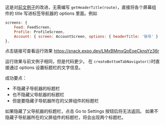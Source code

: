 这是对[前文例子](./6、设置父导航器选项.md)的改进，无需编写 `getHeaderTitle(route)`，直接将各个屏幕组件的 title 写进标签导航器的 options 里面。例如

```jsx
screens: {
	Feed: FeedScreen,
	Profile: ProfileScreen,
	Account: { screen: AccountScreen, options: { headerTitle: '账号' } },
},
```

点击链接可查看运行效果 https://snack.expo.dev/LMxBMmxQoEoeCknsYz36r

运行效果与前文例子相同，但是代码更少。 在 `createBottomTabNavigator()`时直接通过 options 设置标题栏的文字信息。

成功要点：

- 不隐藏子导航器的标题栏
- 也不隐藏父导航器的标题栏
- 但是要隐藏子导航器所在的父屏组件的标题栏

如果隐藏了父导航器的标题栏，点击 Go to Settings 按钮后将无法返回。
如果不隐藏子导航器所在的父屏组件的标题栏，将会出现两个标题栏。
